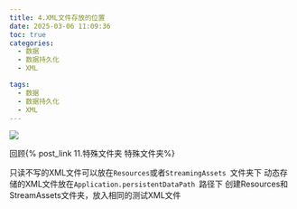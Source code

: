 ```yaml
---
title: 4.XML文件存放的位置
date: 2025-03-06 11:09:36
toc: true
categories:
  - 数据
  - 数据持久化
  - XML

tags:
  - 数据
  - 数据持久化
  - XML
---
```


![](../4.XML文件存放的位置/file-20250306111106544.png)

回顾{% post_link 11.特殊文件夹 特殊文件夹%}


只读不写的XML文件可以放在`Resources`或者`StreamingAssets `文件夹下
动态存储的XML文件放在`Application.persistentDataPath `路径下
创建Resources和StreamAssets文件夹，放入相同的测试XML文件